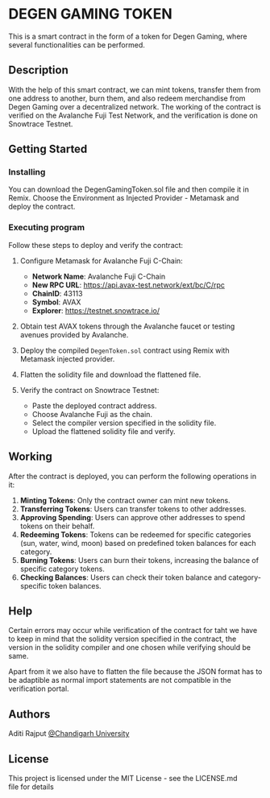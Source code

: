 # DEGEN GAMING TOKEN
This is a smart contract in the form of a token for Degen Gaming, where several functionalities can be performed.

## Description
With the help of this smart contract, we can mint tokens, transfer them from one address to another, burn them, and also redeem merchandise from Degen Gaming over a decentralized network. The working of the contract is verified on the Avalanche Fuji Test Network, and the verification is done on Snowtrace Testnet.

## Getting Started
### Installing
You can download the DegenGamingToken.sol file and then compile it in Remix. Choose the Environment as Injected Provider - Metamask and deploy the contract.

### Executing program

Follow these steps to deploy and verify the contract:

1. Configure Metamask for Avalanche Fuji C-Chain:
   - **Network Name**: Avalanche Fuji C-Chain
   - **New RPC URL**: https://api.avax-test.network/ext/bc/C/rpc
   - **ChainID**: 43113
   - **Symbol**: AVAX
   - **Explorer**: https://testnet.snowtrace.io/

2. Obtain test AVAX tokens through the Avalanche faucet or testing avenues provided by Avalanche.

3. Deploy the compiled `DegenToken.sol` contract using Remix with Metamask injected provider.

4. Flatten the solidity file and download the flattened file.

5. Verify the contract on Snowtrace Testnet:
   - Paste the deployed contract address.
   - Choose Avalanche Fuji as the chain.
   - Select the compiler version specified in the solidity file.
   - Upload the flattened solidity file and verify.
     
## Working
After the contract is deployed, you can perform the following operations in it:

1. **Minting Tokens**: Only the contract owner can mint new tokens.
2. **Transferring Tokens**: Users can transfer tokens to other addresses.
3. **Approving Spending**: Users can approve other addresses to spend tokens on their behalf.
4. **Redeeming Tokens**: Tokens can be redeemed for specific categories (sun, water, wind, moon) based on predefined token balances for each category.
5. **Burning Tokens**: Users can burn their tokens, increasing the balance of specific category tokens.
6. **Checking Balances**: Users can check their token balance and category-specific token balances.


## Help
Certain errors may occur while verification of the contract for taht we have to keep in mind that the solidity version specified in the contract, the version in the solidity compiler and one chosen while verifying should be same.

Apart from it we also have to flatten the file because the JSON format has to be adaptible as normal import statements are not compatible in the verification portal.

## Authors

Aditi Rajput
[@Chandigarh University](https://www.linkedin.com/in/aditi-rajput-b9360720b/)


## License

This project is licensed under the MIT License - see the LICENSE.md file for details
